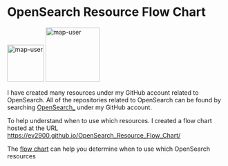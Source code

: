 # OpenSearch Resource Flow Chart

 <img width="85" alt="map-user" src="https://img.shields.io/badge/views-583-green"> <img width="125" alt="map-user" src="https://img.shields.io/badge/unique visits-223-green">

I have created many resources under my GitHub account related to OpenSearch. All of the repositories related to OpenSearch can be found by searching [OpenSearch_](https://github.com/ev2900?tab=repositories&q=OpenSearch_&type=&language=&sort=) under my GitHub account.

To help understand when to use which resources. I created a flow chart hosted at the URL https://ev2900.github.io/OpenSearch_Resource_Flow_Chart/

The [flow chart](https://ev2900.github.io/OpenSearch_Resource_Flow_Chart/) can help you determine when to use which OpenSearch resources
